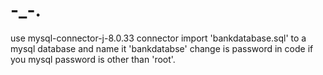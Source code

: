 # -_-.
use mysql-connector-j-8.0.33  connector
import 'bankdatabase.sql' to a mysql database and name it 'bankdatabse'
change is password in code if you mysql password is other than 'root'.

